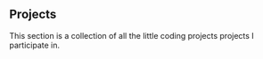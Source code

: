 ## Projects
This section is a collection of all the little coding projects projects I participate in. 


<!--stackedit_data:
eyJoaXN0b3J5IjpbOTA0MjQzNjMxLC0xMzQ0MDI4MDc3XX0=
-->
